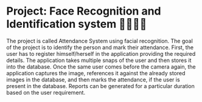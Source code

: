 # Project: Face Recognition and Identification system 👨‍🦱👨‍🦱

The project is called Attendance System using facial recognition. The goal of the project is to identify the person 
and mark their attendance. First, the user has to register himself/herself in the application providing the required details. 
The application takes multiple snaps of the user and then stores it into the database. Once the same user comes before the 
camera again, the application captures the image, references it against the already stored images in the database, and then 
marks the attendance, if the user is present in the database. Reports can be generated for a particular duration based on 
the user requirement.




